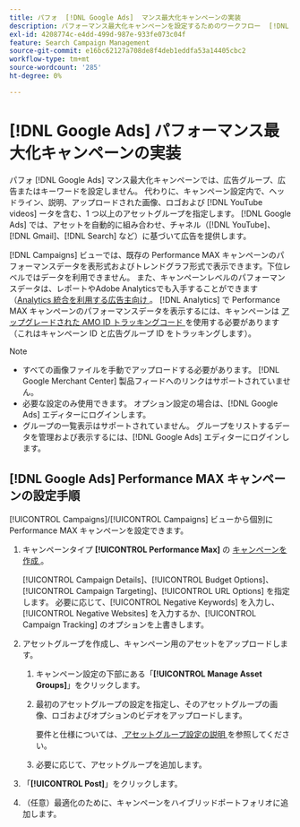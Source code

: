 ```yaml
---
title: パフォ  [!DNL Google Ads]  マンス最大化キャンペーンの実装
description: パフォーマンス最大化キャンペーンを設定するためのワークフロー  [!DNL Google Ads]  ついて説明します。
exl-id: 4208774c-e4dd-499d-987e-933fe073c04f
feature: Search Campaign Management
source-git-commit: e16bc62127a708de8f4deb1eddfa53a14405cbc2
workflow-type: tm+mt
source-wordcount: '285'
ht-degree: 0%

---
```


# [!DNL Google Ads] パフォーマンス最大化キャンペーンの実装

パフォ [!DNL Google Ads] マンス最大化キャンペーンでは、広告グループ、広告またはキーワードを設定しません。 代わりに、キャンペーン設定内で、ヘッドライン、説明、アップロードされた画像、ロゴおよび [!DNL YouTube videos] ータを含む、1 つ以上のアセットグループを指定します。 [!DNL Google Ads] では、アセットを自動的に組み合わせ、チャネル（[!DNL YouTube]、[!DNL Gmail]、[!DNL Search] など）に基づいて広告を提供します。

[!DNL Campaigns] ビューでは、既存の Performance MAX キャンペーンのパフォーマンスデータを表形式およびトレンドグラフ形式で表示できます。下位レベルではデータを利用できません。 また、キャンペーンレベルのパフォーマンスデータは、レポートやAdobe Analyticsでも入手することができます（[Analytics 統合を利用する広告主向け ](/help/integrations/analytics/overview.md)。 [!DNL Analytics] で Performance MAX キャンペーンのパフォーマンスデータを表示するには、キャンペーンは [ アップグレードされた AMO ID トラッキングコード ](/help/integrations/analytics/ids.md#amo-id-formats) を使用する必要があります（これはキャンペーン ID と広告グループ ID をトラッキングします）。

>[!NOTE]
>
>* すべての画像ファイルを手動でアップロードする必要があります。 [!DNL Google Merchant Center] 製品フィードへのリンクはサポートされていません。
>* 必要な設定のみ使用できます。 オプション設定の場合は、[!DNL Google Ads] エディターにログインします。
>* グループの一覧表示はサポートされていません。 グループをリストするデータを管理および表示するには、[!DNL Google Ads] エディターにログインします。

## [!DNL Google Ads] Performance MAX キャンペーンの設定手順

[!UICONTROL Campaigns]/[!UICONTROL Campaigns] ビューから個別に Performance MAX キャンペーンを設定できます。

1. キャンペーンタイプ **[!UICONTROL Performance Max]** の [ キャンペーンを作成 ](/help/search-social-commerce/campaign-management/campaigns/campaign-manage.md)。

   [!UICONTROL Campaign Details]、[!UICONTROL Budget Options]、[!UICONTROL Campaign Targeting]、[!UICONTROL URL Options] を指定します。 必要に応じて、[!UICONTROL Negative Keywords] を入力し、[!UICONTROL Negative Websites] を入力するか、[!UICONTROL Campaign Tracking] のオプションを上書きします。

1. アセットグループを作成し、キャンペーン用のアセットをアップロードします。

   1. キャンペーン設定の下部にある「**[!UICONTROL Manage Asset Groups]**」をクリックします。

   1. 最初のアセットグループの設定を指定し、そのアセットグループの画像、ロゴおよびオプションのビデオをアップロードします。

      要件と仕様については、[ アセットグループ設定の説明 ](/help/search-social-commerce/campaign-management/campaigns/campaign-settings-google.md) を参照してください。

   1. 必要に応じて、アセットグループを追加します。

1. 「**[!UICONTROL Post]**」をクリックします。

1. （任意）最適化のために、キャンペーンをハイブリッドポートフォリオに追加します。
